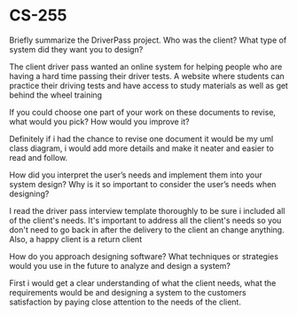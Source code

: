 # CS-255
Briefly summarize the DriverPass project. Who was the client? What type of system did they want you to design? 

The client driver pass wanted an online system for helping people who are having a hard time passing their driver tests. A website where students can practice their driving tests and have access to study materials as well as get behind the wheel training 

If you could choose one part of your work on these documents to revise, what would you pick? How would you improve it?  

 Definitely if i had the chance to revise one document it would be my uml class diagram, i would add more details and make it neater and easier to read and follow. 

How did you interpret the user’s needs and implement them into your system design? Why is it so important to consider the user’s needs when designing? 

I read the driver pass interview template thoroughly to be sure i included all of the client's needs. It's important to address all the client's needs so you don't need to go back in after the delivery to the client an change anything. Also, a happy client is a return client  

How do you approach designing software? What techniques or strategies would you use in the future to analyze and design a system? 

First i would get a clear understanding of what the client needs, what the requirements would be and designing a system to the customers satisfaction by paying close attention to the needs of the client. 

 
